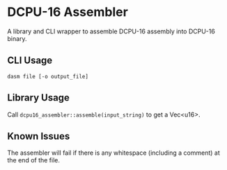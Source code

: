 # DCPU-16 Assembler
A library and CLI wrapper to assemble DCPU-16 assembly into DCPU-16 binary.

## CLI Usage
```
dasm file [-o output_file]
```

## Library Usage
Call `dcpu16_assembler::assemble(input_string)` to get a Vec&lt;u16&gt;.

## Known Issues
The assembler will fail if there is any whitespace (including a comment) at the end of the file.